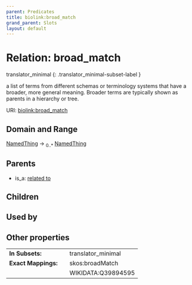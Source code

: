 ```yaml
---
parent: Predicates
title: biolink:broad_match
grand_parent: Slots
layout: default
---
```


# Relation: broad_match

translator_minimal
{: .translator_minimal-subset-label }


a list of terms from different schemas or terminology systems that have a broader, more general meaning. Broader terms are typically shown as parents in a hierarchy or tree.

URI: [biolink:broad_match](https://w3id.org/biolink/vocab/broad_match)

## Domain and Range

[NamedThing](NamedThing.md) ->  <sub>0..*</sub> [NamedThing](NamedThing.md)

## Parents

 *  is_a: [related to](related_to.md)

## Children


## Used by


## Other properties

|  |  |  |
| --- | --- | --- |
| **In Subsets:** | | translator_minimal |
| **Exact Mappings:** | | skos:broadMatch |
|  | | WIKIDATA:Q39894595 |

